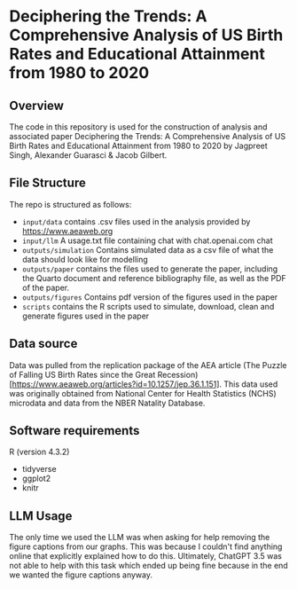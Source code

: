 # Deciphering the Trends: A Comprehensive Analysis of US Birth Rates and Educational Attainment from 1980 to 2020

## Overview

The code in this repository is used for the construction of analysis and associated paper Deciphering the Trends: A Comprehensive Analysis of US Birth Rates and Educational Attainment from 1980 to 2020 by Jagpreet Singh, Alexander Guarasci & Jacob Gilbert.


## File Structure

The repo is structured as follows:

-   `input/data` contains .csv files used in the analysis provided by https://www.aeaweb.org
-   `input/llm` A usage.txt file containing chat with chat.openai.com chat
-   `outputs/simulation` Contains simulated data as a csv file of what the data should look like for modelling
-   `outputs/paper` contains the files used to generate the paper, including the Quarto document and reference bibliography file, as well as the PDF of the paper.
-   `outputs/figures` Contains pdf version of the figures used in the paper
-   `scripts` contains the R scripts used to simulate, download, clean and generate figures used in the paper

## Data source
Data was pulled from the replication package of the AEA article (The Puzzle of Falling US Birth Rates since the Great Recession)[https://www.aeaweb.org/articles?id=10.1257/jep.36.1.151]. 
This data used was originally obtained from National Center
for Health Statistics (NCHS) microdata and data from the NBER Natality Database.

## Software requirements
R (version 4.3.2)
-  tidyverse
-  ggplot2
-  knitr

## LLM Usage
The only time we used the LLM was when asking for help removing the figure captions from our graphs. This was because I couldn't find anything online that explicitly explained how to do this. Ultimately, ChatGPT 3.5 was not able to help with this task which ended up being fine because in the end we wanted the figure captions anyway.  